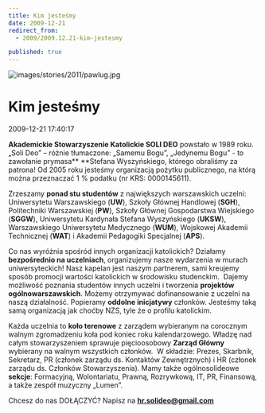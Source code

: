 ```yaml
---
title: Kim jesteśmy
date: 2009-12-21
redirect_from: 
  - 2009/2009.12.21-kim-jestesmy

published: true
---
```



![images/stories/2011/pawlug.jpg](images/stories/2011/pawlug.jpg)

# Kim jesteśmy

<time>2009-12-21 17:40:17</time>


**Akademickie Stowarzyszenie Katolickie SOLI DEO** powstało w 1989 roku. „Soli Deo” – różnie tłumaczone: „Samemu Bogu”, „Jedynemu Bogu” - to zawołanie prymasa** **Stefana Wyszyńskiego, którego obraliśmy za patrona! Od 2005 roku jesteśmy organizacją pożytku publicznego, na którą można przeznaczać 1 % podatku (nr KRS: 0000145611).




Zrzeszamy **ponad stu studentów** z największych warszawskich uczelni:&nbsp; Uniwersytetu Warszawskiego (**UW**), Szkoły Głównej Handlowej (**SGH**), Politechniki Warszawskiej (**PW**), Szkoły Głównej Gospodarstwa Wiejskiego (**SGGW**), Uniwersytetu Kardynała Stefana Wyszyńskiego (**UKSW**), Warszawskiego Uniwersytetu Medycznego (**WUM**), Wojskowej Akademii Technicznej (**WAT**) i Akademii Pedagogiki Specjalnej (**APS**).




Co nas wyróżnia spośród innych organizacji katolickich? Działamy **bezpośrednio na uczelniach**, organizujemy nasze wydarzenia w murach uniwersyteckich! Nasz kapelan jest naszym partnerem, sami kreujemy sposób promocji wartości katolickich w środowisku studenckim.&nbsp; Dajemy możliwość poznania studentów innych uczelni i tworzenia **projektów ogólnowarszawskich**. Możemy otrzymywać dofinansowanie z uczelni na naszą działalność. Popieramy **oddolne inicjatywy** członków. Jesteśmy taką samą organizacją jak choćby NZS, tyle że o profilu katolickim.







Każda uczelnia to **koło terenowe** z zarządem wybieranym na corocznym walnym zgromadzeniu koła pod koniec roku kalendarzowego. Władzę nad całym stowarzyszeniem sprawuje pięcioosobowy **Zarząd Główny** wybierany na walnym wszystkich członków. &nbsp;W składzie: Prezes, Skarbnik, Sekretarz, PR (członek zarządu ds. Kontaktów Zewnętrznych) i HR (członek zarządu ds. Członków Stowarzyszenia). Mamy także ogólnosolideowe **sekcje**: Formacyjną, Wolontariatu, Prawną, Rozrywkową, IT, PR, Finansową, a także zespół muzyczny „Lumen”.




Chcesz do nas DOŁĄCZYĆ? Napisz na **hr.solideo@gmail.com**

<!--{{json:{"created_date":"2009-12-21 17:40:17","publish_down":"0000-00-00 00:00:00","id":"50"}}}-->